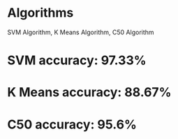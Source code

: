 # Algorithms
SVM Algorithm, K Means Algorithm, C50 Algorithm

# SVM accuracy: 97.33% 
# K Means accuracy: 88.67% 
# C50 accuracy: 95.6% 
